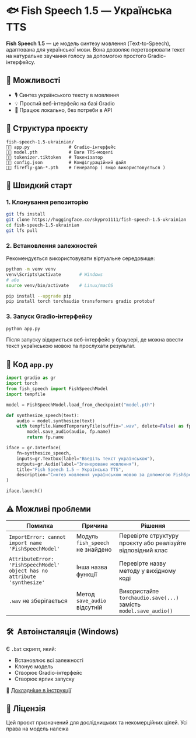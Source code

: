 # 🐟 Fish Speech 1.5 — Українська TTS

**Fish Speech 1.5** — це модель синтезу мовлення (Text-to-Speech), адаптована для української мови. Вона дозволяє перетворювати текст на натуральне звучання голосу за допомогою простого Gradio-інтерфейсу.

## 🌟 Можливості

* 🎙️ Синтез українського тексту в мовлення
* 💡 Простий веб-інтерфейс на базі Gradio
* 📆 Працює локально, без потреби в API

## 📁 Структура проєкту

```
fish-speech-1.5-ukrainian/
🔌📄 app.py               # Gradio-інтерфейс
🔌📄 model.pth            # Ваги TTS-моделі
🔌📄 tokenizer.tiktoken   # Токенізатор
🔌📄 config.json          # Конфігураційний файл
🔌📄 firefly-gan-*.pth    # Генератор ( якщо використовується )
```

## 🚀 Швидкий старт

### 1. Клонування репозиторію

```bash
git lfs install
git clone https://huggingface.co/skypro1111/fish-speech-1.5-ukrainian
cd fish-speech-1.5-ukrainian
git lfs pull
```

### 2. Встановлення залежностей

Рекомендується використовувати віртуальне середовище:

```bash
python -m venv venv
venv\Scripts\activate       # Windows
# або
source venv/bin/activate    # Linux/macOS

pip install --upgrade pip
pip install torch torchaudio transformers gradio protobuf
```

### 3. Запуск Gradio-інтерфейсу

```bash
python app.py
```

Після запуску відкриється веб-інтерфейс у браузері, де можна ввести текст українською мовою та прослухати результат.

## 🧠 Код `app.py`

```python
import gradio as gr
import torch
from fish_speech import FishSpeechModel
import tempfile

model = FishSpeechModel.load_from_checkpoint("model.pth")

def synthesize_speech(text):
    audio = model.synthesize(text)
    with tempfile.NamedTemporaryFile(suffix=".wav", delete=False) as fp:
        model.save_audio(audio, fp.name)
        return fp.name

iface = gr.Interface(
    fn=synthesize_speech,
    inputs=gr.Textbox(label="Введіть текст українською"),
    outputs=gr.Audio(label="Згенероване мовлення"),
    title="Fish Speech 1.5 — Українська TTS",
    description="Синтез мовлення українською мовою за допомогою FishSpeech."
)

iface.launch()
```

## ⚠️ Можливі проблеми

| Помилка                                                                  | Причина                          | Рішення                                                          |
| ------------------------------------------------------------------------ | -------------------------------- | ---------------------------------------------------------------- |
| `ImportError: cannot import name 'FishSpeechModel'`                      | Модуль `fish_speech` не знайдено | Перевірте структуру проєкту або реалізуйте відповідний клас      |
| `AttributeError: 'FishSpeechModel' object has no attribute 'synthesize'` | Інша назва функції               | Перевірте назву методу у вихідному коді                          |
| `.wav` не зберігається                                                   | Метод `save_audio` відсутній     | Використайте `torchaudio.save(...)` замість `model.save_audio()` |

## 🛠 ️ Автоінсталяція (Windows)

Є `.bat` скрипт, який:

* Встановлює всі залежності
* Клонує модель
* Створює Gradio-інтерфейс
* Створює ярлик запуску

🔗 [Докладніше в інструкції](#)

## 📄 Ліцензія

Цей проєкт призначений для дослідницьких та некомерційних цілей. Усі права на модель належа
